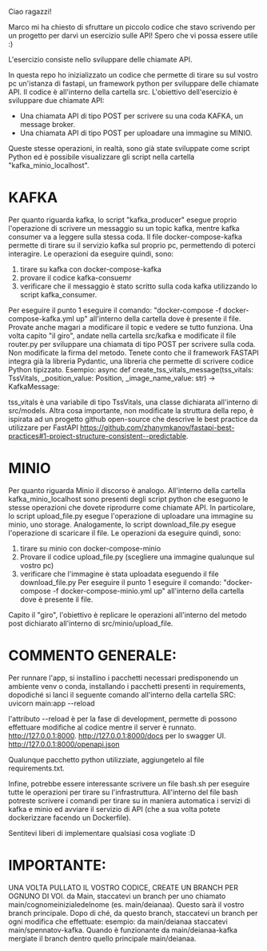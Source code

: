 Ciao ragazzi!

Marco mi ha chiesto di sfruttare un piccolo codice che stavo scrivendo per un progetto per darvi un esercizio sulle API!
Spero che vi possa essere utile :)

L'esercizio consiste nello sviluppare delle chiamate API.

In questa repo ho inizializzato un codice che permette di tirare su sul vostro pc un'istanza di fastapi, un framework python per sviluppare delle chiamate API. Il codice è all'interno della cartella src.
L'obiettivo dell'esercizio è sviluppare due chiamate API:
   - Una chiamata API di tipo POST per scrivere su una coda KAFKA, un message broker.
   - Una chiamata API di tipo POST per uploadare una immagine su MINIO.

Queste stesse operazioni, in realtà, sono già state sviluppate come script Python ed è possibile visualizzare gli script nella cartella "kafka_minio_localhost".

# KAFKA
Per quanto riguarda kafka, lo script "kafka_producer" esegue proprio l'operazione di scrivere un messaggio su un topic kafka, mentre kafka consumer va a leggere sulla stessa coda.
Il file docker-compose-kafka permette di tirare su il servizio kafka sul proprio pc, permettendo di poterci interagire.
Le operazioni da eseguire quindi, sono:
1. tirare su kafka con docker-compose-kafka
2. provare il codice kafka-consuemr
3. verificare che il messaggio è stato scritto sulla coda kafka utilizzando lo script kafka_consumer.

Per eseguire il punto 1 eseguire il comando:
"docker-compose -f docker-compose-kafka.yml up" all'interno della cartella dove è presente il file.
Provate anche magari a modificare il topic e vedere se tutto funziona.
Una volta capito "il giro", andate nella cartella src/kafka e modificate il file router.py per sviluppare una chiamata di tipo POST per scrivere sulla coda. Non modificate la firma del metodo. Tenete conto che il framework FASTAPI integra già la libreria Pydantic, una libreria che permette di scrivere codice Python tipizzato.
Esempio:
async def create_tss_vitals_message(tss_vitals: TssVitals, _position_value: Position, _image_name_value: str) -> KafkaMessage:

tss_vitals è una variabile di tipo TssVitals, una classe dichiarata all'interno di src/models.
Altra cosa importante, non modificate la struttura della repo, è ispirata ad un progetto github open-source che descrive le best practice da utilizzare per FastAPI https://github.com/zhanymkanov/fastapi-best-practices#1-project-structure-consistent--predictable.

# MINIO
Per quanto riguarda Minio il discorso è analogo.
All'interno della cartella kafka_minio_localhost sono presenti degli script python che eseguono le stesse operazioni che dovete riprodurre come chiamate API.
In particolare, lo script upload_file.py esegue l'operazione di uploadare una immagine su minio, uno storage. Analogamente, lo script download_file.py esegue l'operazione di scaricare il file.
Le operazioni da eseguire quindi, sono:
1. tirare su minio con docker-compose-minio
2. Provare il codice upload_file.py (scegliere una immagine qualunque sul vostro pc)
3. verificare che l'immagine è stata uploadata eseguendo il file download_file.py
Per eseguire il punto 1 eseguire il comando:
"docker-compose -f docker-compose-minio.yml up" all'interno della cartella dove è presente il file.

Capito il "giro", l'obiettivo è replicare le operazioni all'interno del metodo post dichiarato all'interno di src/minio/upload_file.

# COMMENTO GENERALE:
Per runnare l'app, si installino i pacchetti necessari predisponendo un ambiente venv o conda, installando i pacchetti presenti in requirements, dopodiché si lanci il seguente comando all'interno della cartella SRC:
uvicorn main:app --reload

l'attributo --reload è per la fase di development, permette di possono effettuare modifiche al codice mentre il server è runnato.
http://127.0.0.1:8000.
http://127.0.0.1:8000/docs per lo swagger UI.
http://127.0.0.1:8000/openapi.json

Qualunque pacchetto python utilizziate, aggiungetelo al file requirements.txt.

Infine, potrebbe essere interessante scrivere un file bash.sh per eseguire tutte le operazioni per tirare su l'infrastruttura.
All'interno del file bash potreste scrivere i comandi per tirare su in maniera automatica i servizi di kafka e minio ed avviare il servizio di API (che a sua volta potete dockerizzare facendo un Dockerfile).

Sentitevi liberi di implementare qualsiasi cosa vogliate :D

# IMPORTANTE:
UNA VOLTA PULLATO IL VOSTRO CODICE, CREATE UN BRANCH PER OGNUNO DI VOI.
da Main, staccatevi un branch per uno chiamato main/cognomeinizialedelnome (es. main/deianaa).
Questo sarà il vostro branch principale. Dopo di ché, da questo branch, staccatevi un branch per ogni modifica che effettuate:
esempio: da main/deianaa staccatevi main/spennatov-kafka.
Quando è funzionante da main/deianaa-kafka mergiate il branch dentro quello principale main/deianaa.




